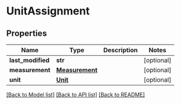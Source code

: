 # UnitAssignment

## Properties
Name | Type | Description | Notes
------------ | ------------- | ------------- | -------------
**last_modified** | **str** |  | [optional] 
**measurement** | [**Measurement**](Measurement.md) |  | [optional] 
**unit** | [**Unit**](Unit.md) |  | [optional] 

[[Back to Model list]](../README.md#documentation-for-models) [[Back to API list]](../README.md#documentation-for-api-endpoints) [[Back to README]](../README.md)


